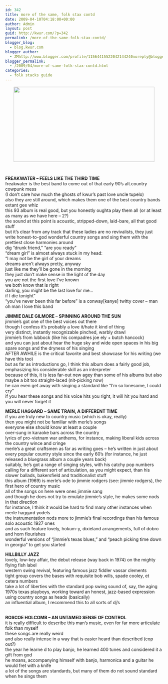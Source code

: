 ```yaml
---
id: 342
title: more of the same, folk stax contd
date: 2009-04-10T04:18:00+00:00
author: Admin
layout: post
guid: http://kwur.com/?p=342
permalink: /more-of-the-same-folk-stax-contd/
blogger_blog:
  - blog.kwur.com
blogger_author:
  - ZMhttp://www.blogger.com/profile/11564415522042144240noreply@blogger.com
blogger_permalink:
  - /2009/04/more-of-same-folk-stax-contd.html
categories:
  - folk stacks guide
---
```

<div class="pf-content">
  <p>
    <a onblur="try {parent.deselectBloggerImageGracefully();} catch(e) {}" href="http://cuteoverload.files.wordpress.com/catmousebunnydog_1-4289-_tphq.jpg"><img style="display:block; margin:0px auto 10px; text-align:center;cursor:pointer; cursor:hand;width: 450px; height: 239px;" src="http://cuteoverload.files.wordpress.com/catmousebunnydog_1-4289-_tphq.jpg" border="0" alt="" /></a><br /><span style="font-weight:bold;"><br />FREAKWATER – FEELS LIKE THE THIRD TIME</span><br />freakwater is the best band to come out of that early 90’s alt.country cowpunk mess<br />(I don’t care how much the ghosts of kwur’s past love uncle tupelo)<br />also they are still around, which makes them one of the best country bands extant gee whiz<br />this 93 album is real good, but you honestly oughta play them all (or at least as many as we have here – 2?)<br />the sound at this point is acoustic, stripped-down, laid-bare, all that good stuff<br />but it’s clear from any track that these ladies are no revivalists, they just write honest-to-god wonderful country songs and sing them with the prettiest close harmonies around<br />dig “drunk friend,” “are you ready”<br />“dream girl” is almost always stuck in my head:<br />“I may not be the girl of your dreams<br />dreams aren’t always pretty, anyway<br />just like me they’ll be gone in the morning<br />they just don’t make sense in the light of the day<br />you are not the first love I’ve known<br />we both know that is right<br />darling, you might be the last love for me…<br />if I die tonight”<br />“you’ve never been this far before” is a conway[kanye] twitty cover – man oh man I love this band
  </p>
  
  <p>
  </p>
  
  <p>
    <span style="font-weight:bold;">JIMMIE DALE GILMORE – SPINNING AROUND THE SUN </span><br />jimmie’s got one of the best voices out there<br />though I confess it’s probably a love it/hate it kind of thing<br />very distinct, instantly recognizable pinched, warbly drawl<br />jimmie’s from lubbock (like his compadres joe ely + butch hancock)<br />and you can just about hear the huge sky and wide open spaces in his big spare songs and the dryness of his singing<br />AFTER AWHILE is the critical favorite and best showcase for his writing (we have this too)<br />but as far as introductions go, I think this album does a fairly good job, emphasizing his considerable skill as an interpreter<br />because of this, it is less far-out new agey than some of his albums but also maybe a bit too straight-laced (nit-picking now)<br />he can even get away with singing a standard like “I’m so lonesome, I could cry”<br />if you hear these songs and his voice hits you right, it will hit you hard and you will never forget it
  </p>
  
  <p>
  </p>
  
  <p>
    <span style="font-weight:bold;">MERLE HAGGARD – SAME TRAIN, A DIFFERENT TIME</span><br />if you are truly new to country music (which is okay, really)<br />then you might not be familiar with merle’s songs <br />everyone else should know at least a couple<br />over-sung in karaoke bars across the country<br />lyrics of pro-vietnam war anthems, for instance, making liberal kids across the country wince and cringe <br />merle’s a great craftsmen as far as writing goes – he’s written in just about every popular country style since the early 60’s (for instance, he just released a bluegrass album a couple years back)<br />suitably, he’s got a range of singing styles, with his catchy pop numbers calling for a different sort of articulation, as you might expect, than his slower ballads, bakersfield and traditionalist stuff<br />this album (1969) is merle’s ode to jimmie rodgers (see: jimmie rodgers), the first hero of country music <br />all of the songs on here were ones jimmie sang<br />and though he does not try to emulate jimmie’s style, he makes some nods in that direction<br />for instance, I think it would be hard to find many other instances when merle haggard yodels<br />the instrumentation nods more to jimmie’s final recordings than his famous solo acoustic 1927 ones<br />and as such feature lovely, hokum-y, dixieland arrangements, full of dobro and horn flourishes<br />wonderful versions of “jimmie’s texas blues,” and “peach picking time down in georgia” to get you started<br />
  </p>
  
  <p>
    <span style="font-weight:bold;">HILLBILLY JAZZ</span><br />lovely, low-key affair, the debut release (way back in 1974) on the mighty flying fish label<br />western swing revival, featuring famous jazz fiddler vassar clements<br />tight group covers the bases with requisite bob wills, spade cooley, et cetera numbers<br />take a lot of liberties with the standard pop swing sound of, say, the aging 1970s texas playboys, working toward an honest, jazz-based expression using country songs as heads (basically)<br />an influential album, I recommend this to all sorts of dj’s
  </p>
  
  <p>
    <span style="font-weight:bold;"><br />ROSCOE HOLCOMB – AN UNTAMED SENSE OF CONTROL</span><br />it is really difficult to describe this man’s music, even for far more articulate folk than myself<br />these songs are really weird<br />and also really intense in a way that is easier heard than described (cop out?)<br />the year he learne d to play banjo, he learned 400 tunes and considered it a gift from god<br />he moans, accompanying himself with banjo, harmonica and a guitar he would fret with a knife<br />a lot of the songs are standards, but many of them do not sound standard when he sings them<br />
  </p>
</div>